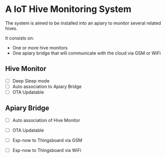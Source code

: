 # A IoT Hive Monitoring System

The system is aimed to be installed into an apiary to monitor several related hives.

It consists on:
- One or more hive monitors
- One apiary bridge that will communicate with the cloud via GSM or WiFi

## Hive Monitor
- [ ] Deep Sleep mode
- [ ] Auto association to Apiary Bridge
- [ ] OTA Updatable

## Apiary Bridge
- [ ] Auto association of Hive Monitor
- [ ] OTA Updatable
- [ ] Esp-now to Thingsboard via GSM
- [ ] Esp-now to Thingsboard via WiFi

